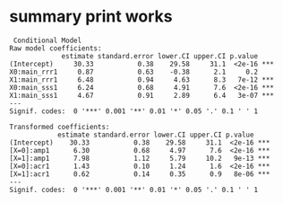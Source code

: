 # summary print works

    
     Conditional Model 
    Raw model coefficients:
                 estimate standard.error lower.CI upper.CI p.value    
    (Intercept)     30.33           0.38    29.58     31.1  <2e-16 ***
    X0:main_rrr1     0.87           0.63    -0.38      2.1     0.2    
    X1:main_rrr1     6.48           0.94     4.63      8.3   7e-12 ***
    X0:main_sss1     6.24           0.68     4.91      7.6  <2e-16 ***
    X1:main_sss1     4.67           0.91     2.89      6.4   3e-07 ***
    ---
    Signif. codes:  0 '***' 0.001 '**' 0.01 '*' 0.05 '.' 0.1 ' ' 1
    
    Transformed coefficients:
                estimate standard.error lower.CI upper.CI p.value    
    (Intercept)    30.33           0.38    29.58     31.1  <2e-16 ***
    [X=0]:amp1      6.30           0.68     4.97      7.6  <2e-16 ***
    [X=1]:amp1      7.98           1.12     5.79     10.2   9e-13 ***
    [X=0]:acr1      1.43           0.10     1.24      1.6  <2e-16 ***
    [X=1]:acr1      0.62           0.14     0.35      0.9   8e-06 ***
    ---
    Signif. codes:  0 '***' 0.001 '**' 0.01 '*' 0.05 '.' 0.1 ' ' 1

